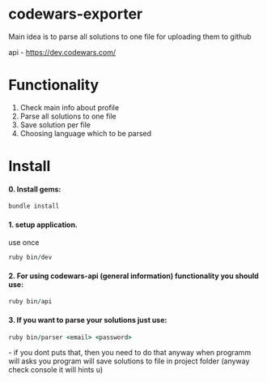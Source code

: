 # codewars-exporter

Main idea is to parse all solutions to one file for uploading them to github

api - https://dev.codewars.com/

# Functionality

1. Check main info about profile
2. Parse all solutions to one file
3. Save solution per file
4. Choosing language which to be parsed

# Install
#### 0. Install gems:
```ruby
bundle install
```

#### 1. setup application.

use once
```ruby
ruby bin/dev
```

#### 2. For using codewars-api (general information) functionality you should use:
```ruby
ruby bin/api
```

#### 3. If you want to parse your solutions just use:
```ruby
ruby bin/parser <email> <password>
```

<optional> - if you dont puts that, then you need to do that anyway when programm will asks you
program will save solutions to file in project folder (anyway check console it will hints u)
